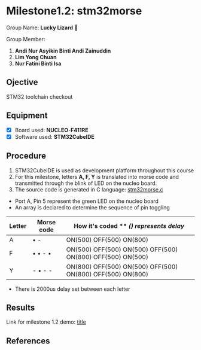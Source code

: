 # Milestone1.2: stm32morse
Group Name: **Lucky Lizard** :lizard:

Group Member: 
1. **Andi Nur Asyikin Binti Andi Zainuddin**
2. **Lim Yong Chuan**
3. **Nur Fatini Binti Isa**

## Ojective
STM32 toolchain checkout
## Equipment
- [x] Board used: **NUCLEO-F411RE**
- [x] Software used: **STM32CubeIDE**
## Procedure
1. STM32CubeIDE is used as development platform throughout this course
2. For this milestone, letters **A, F, Y** is translated into morse code and transmitted through the blink of LED on the nucleo board.
3. The source code is generated in C language: [stm32morse.c](pastelink)
   
  - Port A, Pin 5 represent the green LED on the nucleo board
  - An array is declared to determine the sequence of pin toggling

| Letter | Morse code | How it's coded ** *() represents delay*|
| ----------- | ----------- | ----------- |
| A | • -| ON(500) OFF(500) ON(800) |
| F | • • - • | ON(500) OFF(500) ON(500) OFF(500) ON(800) OFF(500) ON(500) |
| Y | - • - -| ON(800) OFF(500) ON(500) OFF(500) ON(800) OFF(500) ON(800) |
  - There is 2000us delay set between each letter
  
## Results
Link for milestone 1.2 demo: [title](pastelink)
## References
